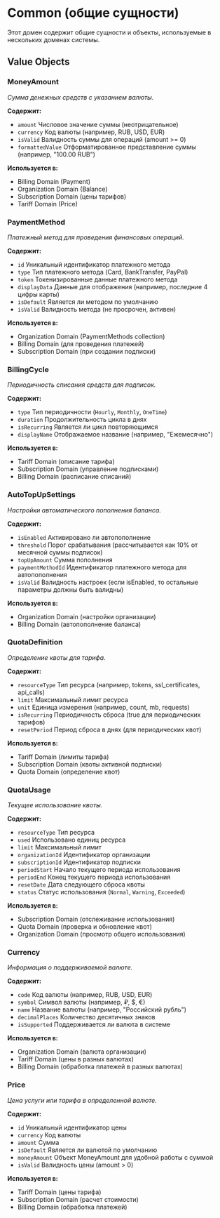 # Common (общие сущности)

Этот домен содержит общие сущности и объекты, используемые в нескольких доменах системы.

## Value Objects

### MoneyAmount

*Сумма денежных средств с указанием валюты.*

**Содержит:**
- `amount` Числовое значение суммы (неотрицательное)
- `currency` Код валюты (например, RUB, USD, EUR)
- `isValid` Валидность суммы для операций (amount >= 0)
- `formattedValue` Отформатированное представление суммы (например, "100.00 RUB")

**Используется в:**
- Billing Domain (Payment)
- Organization Domain (Balance)
- Subscription Domain (цены тарифов)
- Tariff Domain (Price)

### PaymentMethod

*Платежный метод для проведения финансовых операций.*

**Содержит:**
- `id` Уникальный идентификатор платежного метода
- `type` Тип платежного метода (Card, BankTransfer, PayPal)
- `token` Токенизированные данные платежного метода
- `displayData` Данные для отображения (например, последние 4 цифры карты)
- `isDefault` Является ли методом по умолчанию
- `isValid` Валидность метода (не просрочен, активен)

**Используется в:**
- Organization Domain (PaymentMethods collection)
- Billing Domain (для проведения платежей)
- Subscription Domain (при создании подписки)

### BillingCycle

*Периодичность списания средств для подписок.*

**Содержит:**
- `type` Тип периодичности (`Hourly`, `Monthly`, `OneTime`)
- `duration` Продолжительность цикла в днях
- `isRecurring` Является ли цикл повторяющимся
- `displayName` Отображаемое название (например, "Ежемесячно")

**Используется в:**
- Tariff Domain (описание тарифа)
- Subscription Domain (управление подписками)
- Billing Domain (расписание списаний)

### AutoTopUpSettings

*Настройки автоматического пополнения баланса.*

**Содержит:**
- `isEnabled` Активировано ли автопополнение
- `threshold` Порог срабатывания (рассчитывается как 10% от месячной суммы подписок)
- `topUpAmount` Сумма пополнения
- `paymentMethodId` Идентификатор платежного метода для автопополнения
- `isValid` Валидность настроек (если isEnabled, то остальные параметры должны быть валидны)

**Используется в:**
- Organization Domain (настройки организации)
- Billing Domain (автопополнение баланса)

### QuotaDefinition

*Определение квоты для тарифа.*

**Содержит:**
- `resourceType` Тип ресурса (например, tokens, ssl_certificates, api_calls)
- `limit` Максимальный лимит ресурса
- `unit` Единица измерения (например, count, mb, requests)
- `isRecurring` Периодичность сброса (true для периодических тарифов)
- `resetPeriod` Период сброса в днях (для периодических квот)

**Используется в:**
- Tariff Domain (лимиты тарифа)
- Subscription Domain (квоты активной подписки)
- Quota Domain (определение квот)

### QuotaUsage

*Текущее использование квоты.*

**Содержит:**
- `resourceType` Тип ресурса
- `used` Использовано единиц ресурса
- `limit` Максимальный лимит
- `organizationId` Идентификатор организации
- `subscriptionId` Идентификатор подписки
- `periodStart` Начало текущего периода использования
- `periodEnd` Конец текущего периода использования
- `resetDate` Дата следующего сброса квоты
- `status` Статус использования (`Normal`, `Warning`, `Exceeded`)

**Используется в:**
- Subscription Domain (отслеживание использования)
- Quota Domain (проверка и обновление квот)
- Organization Domain (просмотр общего использования)

### Currency

*Информация о поддерживаемой валюте.*

**Содержит:**
- `code` Код валюты (например, RUB, USD, EUR)
- `symbol` Символ валюты (например, ₽, $, €)
- `name` Название валюты (например, "Российский рубль")
- `decimalPlaces` Количество десятичных знаков
- `isSupported` Поддерживается ли валюта в системе

**Используется в:**
- Organization Domain (валюта организации)
- Tariff Domain (цены в разных валютах)
- Billing Domain (обработка платежей в разных валютах)

### Price

*Цена услуги или тарифа в определенной валюте.*

**Содержит:**
- `id` Уникальный идентификатор цены
- `currency` Код валюты
- `amount` Сумма
- `isDefault` Является ли валютой по умолчанию
- `moneyAmount` Объект MoneyAmount для удобной работы с суммой
- `isValid` Валидность цены (amount > 0)

**Используется в:**
- Tariff Domain (цены тарифа)
- Subscription Domain (расчет стоимости)
- Billing Domain (обработка платежей)